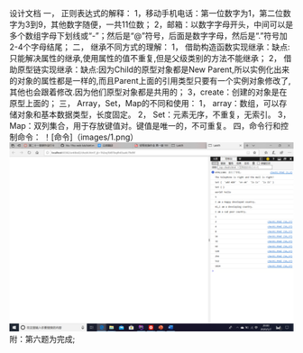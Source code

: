 设计文档
一，	正则表达式的解释：
1，移动手机电话：第一位数字为1，第二位数字为3到9，其他数字随便，一共11位数；
2，邮箱：以数字字母开头，中间可以是多个数组字母下划线或“-”；然后是“@”符号，后面是数字字母，然后是“.”符号加2-4个字母结尾；
二，	继承不同方式的理解：
1，	借助构造函数实现继承：缺点:只能解决属性的继承,使用属性的值不重复,但是父级类别的方法不能继承；
2，	借助原型链实现继承：缺点:因为Child的原型对象都是New Parent,所以实例化出来的对象的属性都是一样的,而且Parent上面的引用类型只要有一个实例对象修改了,其他也会跟着修改.因为他们原型对象都是共用的；
    3，create：创建的对象是在原型上面的；
三，	Array，Set，Map的不同和使用：
1，	array：数组，可以存储对象和基本数据类型，长度固定。
2，	Set：元素无序，不重复，无索引。 
3，	Map：双列集合，用于存放键值对。键值是唯一的，不可重复。
四，命令行和控制命令：
！[命令]（images/1.png）
![控制台效果](images/2.png)
附：第六题为完成;
